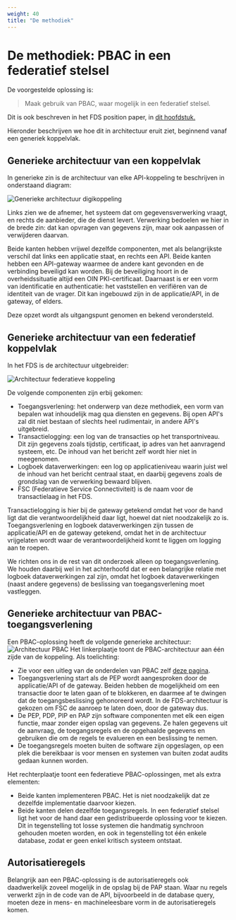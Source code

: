 ```yaml
---
weight: 40
title: "De methodiek"
---
```


# De methodiek: PBAC in een federatief stelsel

De voorgestelde oplossing is: 
> Maak gebruik van PBAC, waar mogelijk in een federatief stelsel.

Dit is ook beschreven in het FDS position paper, in [dit hoofdstuk.](https://federatief.datastelsel.nl/kennisbank/pbac/#hoe-werkt-pbac-over-verschillende-organisaties-in-een-federatief-datastelsel)

Hieronder beschrijven we hoe dit in architectuur eruit ziet, beginnend vanaf een generiek koppelvlak.

## Generieke architectuur van een koppelvlak

In generieke zin is de architectuur van elke API-koppeling te beschrijven in onderstaand diagram:

![Generieke architectuur digikoppeling](/images/1.2.3.4.1_architectuur_digikoppeling.png)

Links zien we de afnemer, het systeem dat om gegevensverwerking vraagt, en rechts de aanbieder, die de dienst levert.
Verwerking bedoelen we hier in de brede zin: dat kan opvragen van gegevens zijn, maar ook aanpassen of verwijderen daarvan.

Beide kanten hebben vrijwel dezelfde componenten, met als belangrijkste verschil dat links een applicatie staat, en rechts een API. 
Beide kanten hebben een API-gateway waarmee de andere kant gevonden en de verbinding beveiligd kan worden. 
Bij de beveiliging hoort in de overheidssituatie altijd een OIN PKI-certificaat. 
Daarnaast is er een vorm van identificatie en authenticatie: het vaststellen en verifiëren van de identiteit van de vrager. 
Dit kan ingebouwd zijn in de applicatie/API, in de gateway, of elders. 

Deze opzet wordt als uitgangspunt genomen en bekend verondersteld.


## Generieke architectuur van een federatief koppelvlak

In het FDS is de architectuur uitgebreider:

![Architectuur federatieve koppeling](/images/1.2.3.4.2_architectuur_federatieve_koppeling.png)

De volgende componenten zijn erbij gekomen:
- Toegangsverlening: het onderwerp van deze methodiek, een vorm van bepalen wat inhoudelijk mag qua diensten en gegevens. Bij open API's zal dit niet bestaan of
slechts heel rudimentair, in andere API's uitgebreid.
- Transactielogging: een log van de transacties op het transportniveau. Dit zijn gegevens zoals tijdstip, certificaat, ip adres
van het aanvragend systeem, etc. De inhoud van het bericht zelf wordt hier niet in meegenomen. 
- Logboek dataverwerkingen: een log op applicatieniveau waarin juist wel de inhoud van het bericht centraal staat, en daarbij gegevens
zoals de grondslag van de verwerking bewaard blijven. 
- FSC (Federatieve Service Connectiviteit) is de naam voor de transactielaag in het FDS.

Transactielogging is hier bij de gateway getekend omdat het voor de hand ligt dat die verantwoordelijkheid daar ligt, hoewel dat niet noodzakelijk zo is.
Toegangsverlening en logboek dataverwerkingen zijn tussen de applicatie/API en de gateway getekend, omdat het in de
architectuur vrijgelaten wordt waar de verantwoordelijkheid komt te liggen om logging aan te roepen.

We richten ons in de rest van dit onderzoek alleen op toegangsverlening. We houden daarbij wel in het achterhoofd dat
er een belangrijke relatie met logboek dataverwerkingen zal zijn, omdat het logboek dataverwerkingen (naast andere gegevens) 
de beslissing van toegangsverlening moet vastleggen. 

## Generieke architectuur van PBAC-toegangsverlening

Een PBAC-oplossing heeft de volgende generieke architectuur:
![Architectuur PBAC](/images/1.2.3.4.3_architectuur_pbac.png)
Het linkerplaatje toont de PBAC-architectuur aan één zijde van de koppeling. Als toelichting: 
- Zie voor een uitleg van de onderdelen van PBAC zelf [deze pagina](../../../5.architectuur/inventarisatie/standaarden/pbac).
- Toegangsverlening start als de PEP wordt aangesproken door de applicatie/API of de gateway. Beiden hebben de mogelijkheid om een transactie
door te laten gaan of te blokkeren, en daarmee af te dwingen dat de toegangsbeslissing gehonoreerd wordt. In de FDS-architectuur
is gekozen om FSC de aanroep te laten doen, door de gateway dus.
- De PEP, PDP, PIP en PAP zijn software componenten met elk een eigen functie, maar zonder eigen opslag van gegevens. Ze halen gegevens
uit de aanvraag, de toegangsregels en de opgehaalde gegevens en gebruiken die om de regels te evalueren en een beslissing te nemen.
- De toegangsregels moeten buiten de software zijn opgeslagen, op een plek die bereikbaar is voor mensen en systemen van buiten zodat audits gedaan kunnen worden.

Het rechterplaatje toont een federatieve PBAC-oplossingen, met als extra elementen:
- Beide kanten implementeren PBAC. Het is niet noodzakelijk dat ze dezelfde implementatie daarvoor kiezen.
- Beide kanten delen dezelfde toegangsregels. In een federatief stelsel ligt het voor de hand daar een gedistribueerde oplossing voor te kiezen.
Dit in tegenstelling tot losse systemen die handmatig synchroon gehouden moeten worden, en ook in tegenstelling tot 
één enkele database, zodat er geen enkel kritisch systeem ontstaat.

## Autorisatieregels

Belangrijk aan een PBAC-oplossing is de autorisatieregels ook daadwerkelijk zoveel mogelijk in de opslag bij de PAP staan. 
Waar nu regels verwerkt zijn in de code van de API, bijvoorbeeld in de database query, moeten deze in mens- en machineleesbare
vorm in de autorisatieregels komen. 
